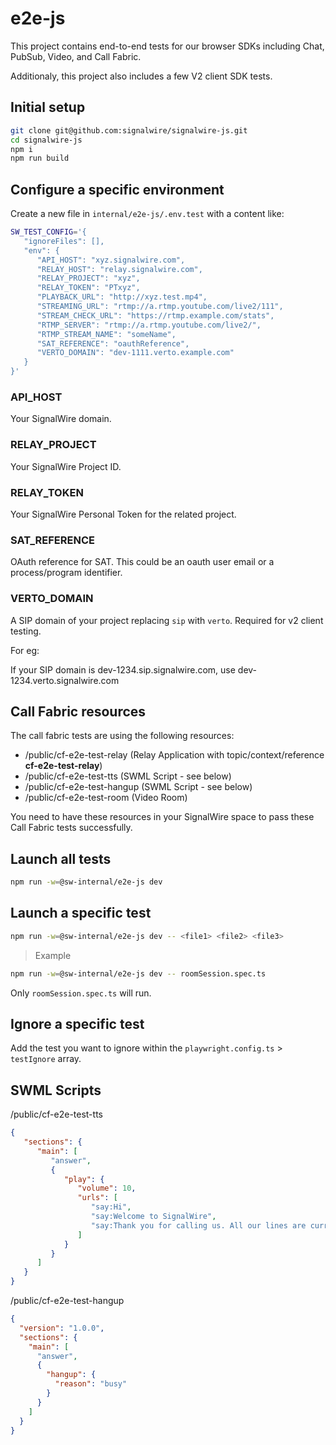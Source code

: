 # e2e-js

This project contains end-to-end tests for our browser SDKs including Chat, PubSub, Video, and Call Fabric.

Additionaly, this project also includes a few V2 client SDK tests.

## Initial setup

```bash
git clone git@github.com:signalwire/signalwire-js.git
cd signalwire-js
npm i
npm run build
```

## Configure a specific environment

Create a new file in `internal/e2e-js/.env.test` with a content like:

```bash
SW_TEST_CONFIG='{
   "ignoreFiles": [],
   "env": {
      "API_HOST": "xyz.signalwire.com",
      "RELAY_HOST": "relay.signalwire.com",
      "RELAY_PROJECT": "xyz",
      "RELAY_TOKEN": "PTxyz",
      "PLAYBACK_URL": "http://xyz.test.mp4",
      "STREAMING_URL": "rtmp://a.rtmp.youtube.com/live2/111",
      "STREAM_CHECK_URL": "https://rtmp.example.com/stats",
      "RTMP_SERVER": "rtmp://a.rtmp.youtube.com/live2/",
      "RTMP_STREAM_NAME": "someName",
      "SAT_REFERENCE": "oauthReference",
      "VERTO_DOMAIN": "dev-1111.verto.example.com"
   }
}'
```

### API_HOST

Your SignalWire domain.

### RELAY_PROJECT

Your SignalWire Project ID.

### RELAY_TOKEN

Your SignalWire Personal Token for the related project.

### SAT_REFERENCE

OAuth reference for SAT. This could be an oauth user email or a process/program identifier.

### VERTO_DOMAIN

A SIP domain of your project replacing `sip` with `verto`. Required for v2 client testing.

For eg:

If your SIP domain is dev-1234.sip.signalwire.com, use dev-1234.verto.signalwire.com

## Call Fabric resources

The call fabric tests are using the following resources:

- /public/cf-e2e-test-relay (Relay Application with topic/context/reference **cf-e2e-test-relay**)
- /public/cf-e2e-test-tts (SWML Script - see below)
- /public/cf-e2e-test-hangup (SWML Script - see below)
- /public/cf-e2e-test-room (Video Room)

You need to have these resources in your SignalWire space to pass these Call Fabric tests successfully.

## Launch all tests

```bash
npm run -w=@sw-internal/e2e-js dev
```

## Launch a specific test

```bash
npm run -w=@sw-internal/e2e-js dev -- <file1> <file2> <file3>
```

> Example

```bash
npm run -w=@sw-internal/e2e-js dev -- roomSession.spec.ts
```

Only `roomSession.spec.ts` will run.

## Ignore a specific test

Add the test you want to ignore within the `playwright.config.ts` > `testIgnore` array.

## SWML Scripts

/public/cf-e2e-test-tts

```json
{
   "sections": {
      "main": [
         "answer",
         {
            "play": {
               "volume": 10,
               "urls": [
                  "say:Hi",
                  "say:Welcome to SignalWire",
                  "say:Thank you for calling us. All our lines are currently busy, but your call is important to us. Please hang up, and we'll return your call as soon as our representative is available."
               ]
            }
         }
      ]
   }
}
```

/public/cf-e2e-test-hangup

```json
{
  "version": "1.0.0",
  "sections": {
    "main": [
      "answer",
      {
        "hangup": {
          "reason": "busy"
        }
      }
    ]
  }
}

```
